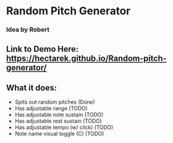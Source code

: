 # Random Pitch Generator

### Idea by Robert

## Link to Demo Here:  https://hectarek.github.io/Random-pitch-generator/ 

## What it does:

- Spits out random pitches (Done)
- Has adjustable range (TODO)
- Has adjustable note sustain (TODO)
- Has adjustable rest sustain (TODO)
- Has adjustable tempo (w/ click) (TODO)
- Note name visual toggle (C) (TODO)


